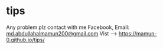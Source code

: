 # tips
Any problem plz contact with me Facebook, Email: md.abdullahalmamun200@gmail.com
Vist -->  https://mamun-0.github.io/tips/
